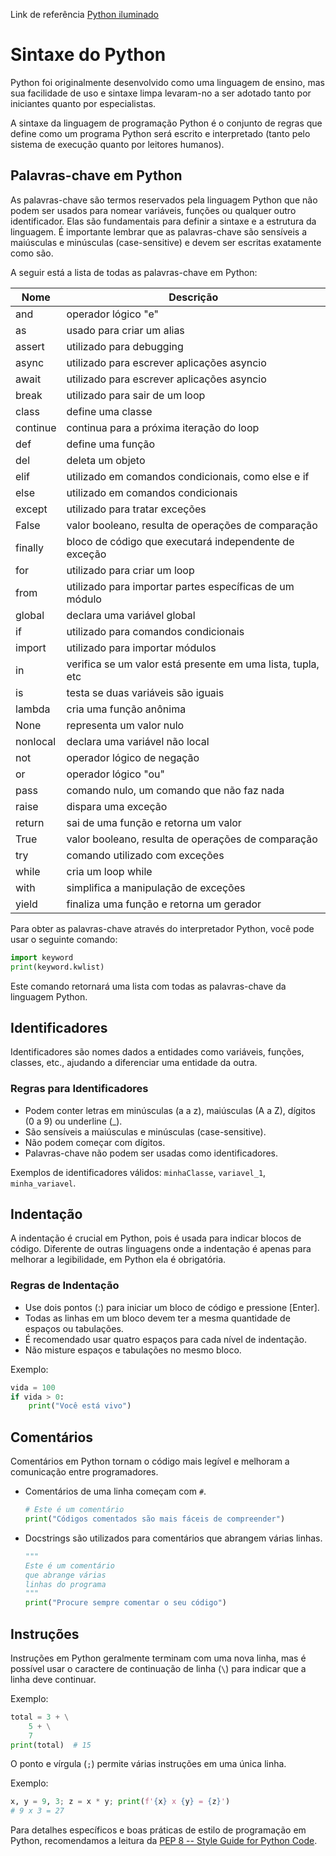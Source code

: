 Link de referência <a href = "https://pythoniluminado.netlify.app/sintaxe">Python iluminado</a>


# Sintaxe do Python

Python foi originalmente desenvolvido como uma linguagem de ensino, mas sua facilidade de uso e sintaxe limpa levaram-no a ser adotado tanto por iniciantes quanto por especialistas.

A sintaxe da linguagem de programação Python é o conjunto de regras que define como um programa Python será escrito e interpretado (tanto pelo sistema de execução quanto por leitores humanos).

## Palavras-chave em Python

As palavras-chave são termos reservados pela linguagem Python que não podem ser usados para nomear variáveis, funções ou qualquer outro identificador. Elas são fundamentais para definir a sintaxe e a estrutura da linguagem. É importante lembrar que as palavras-chave são sensíveis a maiúsculas e minúsculas (case-sensitive) e devem ser escritas exatamente como são.

A seguir está a lista de todas as palavras-chave em Python:

| Nome       | Descrição                                      |
|------------|------------------------------------------------|
| and        | operador lógico "e"                            |
| as         | usado para criar um alias                      |
| assert     | utilizado para debugging                       |
| async      | utilizado para escrever aplicações asyncio     |
| await      | utilizado para escrever aplicações asyncio     |
| break      | utilizado para sair de um loop                 |
| class      | define uma classe                              |
| continue   | continua para a próxima iteração do loop       |
| def        | define uma função                              |
| del        | deleta um objeto                               |
| elif       | utilizado em comandos condicionais, como else e if |
| else       | utilizado em comandos condicionais             |
| except     | utilizado para tratar exceções                 |
| False      | valor booleano, resulta de operações de comparação |
| finally    | bloco de código que executará independente de exceção |
| for        | utilizado para criar um loop                   |
| from       | utilizado para importar partes específicas de um módulo |
| global     | declara uma variável global                    |
| if         | utilizado para comandos condicionais           |
| import     | utilizado para importar módulos                |
| in         | verifica se um valor está presente em uma lista, tupla, etc |
| is         | testa se duas variáveis são iguais             |
| lambda     | cria uma função anônima                        |
| None       | representa um valor nulo                       |
| nonlocal   | declara uma variável não local                 |
| not        | operador lógico de negação                     |
| or         | operador lógico "ou"                           |
| pass       | comando nulo, um comando que não faz nada      |
| raise      | dispara uma exceção                            |
| return     | sai de uma função e retorna um valor           |
| True       | valor booleano, resulta de operações de comparação |
| try        | comando utilizado com exceções                 |
| while      | cria um loop while                             |
| with       | simplifica a manipulação de exceções           |
| yield      | finaliza uma função e retorna um gerador       |

Para obter as palavras-chave através do interpretador Python, você pode usar o seguinte comando:

```python
import keyword
print(keyword.kwlist)
```

Este comando retornará uma lista com todas as palavras-chave da linguagem Python.

## Identificadores

Identificadores são nomes dados a entidades como variáveis, funções, classes, etc., ajudando a diferenciar uma entidade da outra.

### Regras para Identificadores

- Podem conter letras em minúsculas (a a z), maiúsculas (A a Z), dígitos (0 a 9) ou underline (_).
- São sensíveis a maiúsculas e minúsculas (case-sensitive).
- Não podem começar com dígitos.
- Palavras-chave não podem ser usadas como identificadores.

Exemplos de identificadores válidos: `minhaClasse`, `variavel_1`, `minha_variavel`.

## Indentação

A indentação é crucial em Python, pois é usada para indicar blocos de código. Diferente de outras linguagens onde a indentação é apenas para melhorar a legibilidade, em Python ela é obrigatória.

### Regras de Indentação

- Use dois pontos (:) para iniciar um bloco de código e pressione [Enter].
- Todas as linhas em um bloco devem ter a mesma quantidade de espaços ou tabulações.
- É recomendado usar quatro espaços para cada nível de indentação.
- Não misture espaços e tabulações no mesmo bloco.

Exemplo:

```python
vida = 100
if vida > 0:
    print("Você está vivo")
```

## Comentários

Comentários em Python tornam o código mais legível e melhoram a comunicação entre programadores.

- Comentários de uma linha começam com `#`.

  ```python
  # Este é um comentário
  print("Códigos comentados são mais fáceis de compreender")
  ```

- Docstrings são utilizados para comentários que abrangem várias linhas.

  ```python
  """
  Este é um comentário
  que abrange várias
  linhas do programa
  """
  print("Procure sempre comentar o seu código")
  ```

## Instruções

Instruções em Python geralmente terminam com uma nova linha, mas é possível usar o caractere de continuação de linha (`\`) para indicar que a linha deve continuar.

Exemplo:

```python
total = 3 + \
    5 + \
    7
print(total)  # 15
```

O ponto e vírgula (`;`) permite várias instruções em uma única linha.

Exemplo:

```python
x, y = 9, 3; z = x * y; print(f'{x} x {y} = {z}')
# 9 x 3 = 27
```

Para detalhes específicos e boas práticas de estilo de programação em Python, recomendamos a leitura da [PEP 8 -- Style Guide for Python Code](https://www.python.org/dev/peps/pep-0008/).
